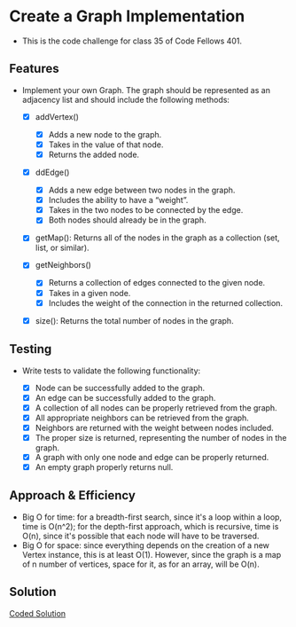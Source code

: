 # Create a Graph Implementation

- This is the code challenge for class 35 of Code Fellows 401.

## Features

- Implement your own Graph. The graph should be represented as an adjacency list and should include the following methods:

  - [x] addVertex()
    - [x] Adds a new node to the graph.
    - [x] Takes in the value of that node.
    - [x] Returns the added node.
  
  - [x] ddEdge()
    - [x] Adds a new edge between two nodes in the graph.
    - [x] Includes the ability to have a “weight”.
    - [x] Takes in the two nodes to be connected by the edge.
    - [x] Both nodes should already be in the graph.
  
  - [x] getMap(): Returns all of the nodes in the graph as a collection (set, list, or similar).
  
  - [x] getNeighbors()
    - [x] Returns a collection of edges connected to the given node.
    - [x] Takes in a given node.
    - [x] Includes the weight of the connection in the returned collection.
  
  - [x] size(): Returns the total number of nodes in the graph.

## Testing

- Write tests to validate the following functionality:

  - [x] Node can be successfully added to the graph.
  - [x] An edge can be successfully added to the graph.
  - [x] A collection of all nodes can be properly retrieved from the graph.
  - [x] All appropriate neighbors can be retrieved from the graph.
  - [x] Neighbors are returned with the weight between nodes included.
  - [x] The proper size is returned, representing the number of nodes in the graph.
  - [x] A graph with only one node and edge can be properly returned.
  - [x] An empty graph properly returns null.

## Approach & Efficiency

- Big O for time: for a breadth-first search, since it's a loop within a loop, time is O(n^2); for the depth-first approach, which is recursive, time is O(n), since it's possible that each node will have to be traversed.
- Big O for space: since everything depends on the creation of a new Vertex instance, this is at least O(1). However, since the graph is a map of n number of vertices, space for it, as for an array, will be O(n).

## Solution

[Coded Solution](./graph.js)
